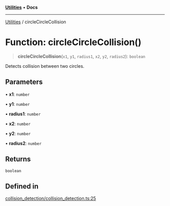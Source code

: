 [**Utilities**](../README.md) • **Docs**

***

[Utilities](../README.md) / circleCircleCollision

# Function: circleCircleCollision()

> **circleCircleCollision**(`x1`, `y1`, `radius1`, `x2`, `y2`, `radius2`): `boolean`

Detects collision between two circles.

## Parameters

• **x1**: `number`

• **y1**: `number`

• **radius1**: `number`

• **x2**: `number`

• **y2**: `number`

• **radius2**: `number`

## Returns

`boolean`

## Defined in

[collision\_detection/collision\_detection.ts:25](https://github.com/noobiept/utilities/blob/18352a8077ed8c48acd60199e66f10ece023322d/source/collision_detection/collision_detection.ts#L25)
